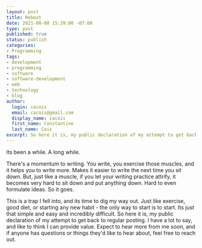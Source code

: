 ```yaml
---
layout: post
title: Reboot
date: 2021-08-08 15:39:00 -07:00
type: post
published: true
status: publish
categories:
- Programming
tags:
- development
- programming
- software
- software-development
- web
- technology
- blog
author:
  login: cacois
  email: cacois@gmail.com
  display_name: cacois
  first_name: Constantine
  last_name: Cois
excerpt: So here it is, my public declaration of my attempt to get back to regular posting....
---
```


Its been a while. A long while. 

There's a momentum to writing. You write, you exercise those muscles, and it helps you to write more. Makes it easier to write the next time you sit down. But, just like a muscle, if you let your writing practice attrify, it becomes very hard to sit down and put anything down. Hard to even formulate ideas. So it goes.

This is a trap I fell into, and its time to dig my way out. Just like exercise, good diet, or starting any new habit - the only way to start is to start. Its just that simple and easy and incredibly difficult. So here it is, my public declaration of my attempt to get back to regular posting. I have a lot to say, and like to think I can provide value. Expect to hear more from me soon, and if anyone has questions or things they'd like to hear about, feel free to reach out. 


